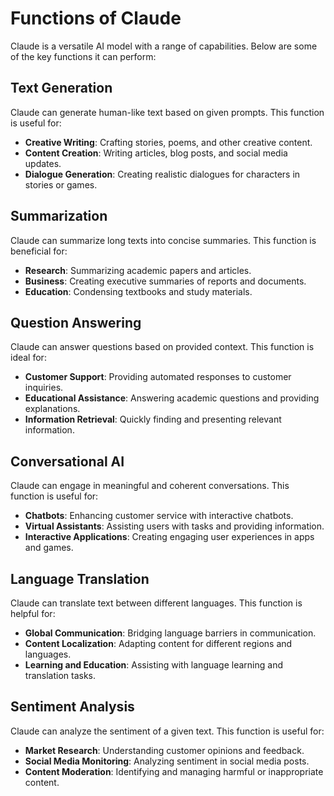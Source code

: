 # Functions of Claude

Claude is a versatile AI model with a range of capabilities. Below are some of the key functions it can perform:

## Text Generation
Claude can generate human-like text based on given prompts. This function is useful for:
- **Creative Writing**: Crafting stories, poems, and other creative content.
- **Content Creation**: Writing articles, blog posts, and social media updates.
- **Dialogue Generation**: Creating realistic dialogues for characters in stories or games.

## Summarization
Claude can summarize long texts into concise summaries. This function is beneficial for:
- **Research**: Summarizing academic papers and articles.
- **Business**: Creating executive summaries of reports and documents.
- **Education**: Condensing textbooks and study materials.

## Question Answering
Claude can answer questions based on provided context. This function is ideal for:
- **Customer Support**: Providing automated responses to customer inquiries.
- **Educational Assistance**: Answering academic questions and providing explanations.
- **Information Retrieval**: Quickly finding and presenting relevant information.

## Conversational AI
Claude can engage in meaningful and coherent conversations. This function is useful for:
- **Chatbots**: Enhancing customer service with interactive chatbots.
- **Virtual Assistants**: Assisting users with tasks and providing information.
- **Interactive Applications**: Creating engaging user experiences in apps and games.

## Language Translation
Claude can translate text between different languages. This function is helpful for:
- **Global Communication**: Bridging language barriers in communication.
- **Content Localization**: Adapting content for different regions and languages.
- **Learning and Education**: Assisting with language learning and translation tasks.

## Sentiment Analysis
Claude can analyze the sentiment of a given text. This function is useful for:
- **Market Research**: Understanding customer opinions and feedback.
- **Social Media Monitoring**: Analyzing sentiment in social media posts.
- **Content Moderation**: Identifying and managing harmful or inappropriate content.
